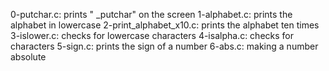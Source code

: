 0-putchar.c: prints " _putchar" on the screen
1-alphabet.c: prints the alphabet in lowercase
2-print_alphabet_x10.c: prints the alphabet ten times
3-islower.c: checks for lowercase characters
4-isalpha.c: checks for characters
5-sign.c: prints the sign of a number
6-abs.c: making a number absolute
